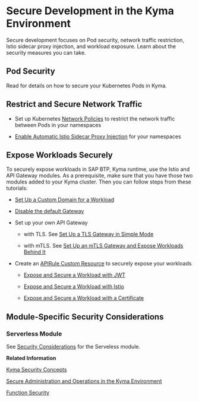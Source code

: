 <!-- loioff51a3258fe54c308c05ed5901d1a793 -->

# Secure Development in the Kyma Environment

Secure development focuses on Pod security, network traffic restriction, Istio sidecar proxy injection, and workload exposure. Learn about the security measures you can take.



<a name="loioff51a3258fe54c308c05ed5901d1a793__section_z3k_bbj_ybc"/>

## Pod Security

Read  <?sap-ot O2O class="- topic/xref " href="f8cb6e55496b4bd1be68d6dfa4d15487.xml" text="" desc="" xtrc="xref:1" xtrf="file:/home/builder/src/dita-all/jjq1673438782153/loio2080d0faf9d84ce6aa14caa4caa32935_en-US/src/content/localization/en-us/ff51a3258fe54c308c05ed5901d1a793.xml" output-class="" outputTopicFile="file:/home/builder/tp.net.sf.dita-ot/2.3/plugins/com.elovirta.dita.markdown_1.3.0/xsl/dita2markdownImpl.xsl" ?>  for details on how to secure your Kubernetes Pods in Kyma.



<a name="loioff51a3258fe54c308c05ed5901d1a793__section_dhq_gbj_ybc"/>

## Restrict and Secure Network Traffic

-   Set up Kubernetes [Network Policies](https://kubernetes.io/docs/concepts/services-networking/network-policies/) to restrict the network traffic between Pods in your namespaces

-   [Enable Automatic Istio Sidecar Proxy Injection](https://kyma-project.io/#/istio/user/operation-guides/02-20-enable-sidecar-injection) for your namespaces




<a name="loioff51a3258fe54c308c05ed5901d1a793__section_bwc_zbj_ybc"/>

## Expose Workloads Securely

To securely expose workloads in SAP BTP, Kyma runtime, use the Istio and API Gateway modules. As a prerequisite, make sure that you have those two modules added to your Kyma cluster. Then you can follow steps from these tutorials:

-   [Set Up a Custom Domain for a Workload](https://kyma-project.io/#/api-gateway/user/tutorials/01-10-setup-custom-domain-for-workload)

-   [Disable the default Gateway](https://kyma-project.io/#/api-gateway/user/custom-resources/apigateway/04-10-kyma-gateway?id=disable-or-enable-kyma-gateway)

-   Set up your own API Gateway

    -   with TLS. See [Set Up a TLS Gateway in Simple Mode](https://kyma-project.io/#/api-gateway/user/tutorials/01-20-set-up-tls-gateway)

    -   with mTLS. See [Set Up an mTLS Gateway and Expose Workloads Behind It](https://kyma-project.io/#/api-gateway/user/tutorials/01-30-set-up-mtls-gateway)


-   Create an [APIRule Custom Resource](https://kyma-project.io/#/api-gateway/user/custom-resources/apirule/04-10-apirule-custom-resource) to securely expose your workloads

    -   [Expose and Secure a Workload with JWT](https://kyma-project.io/#/api-gateway/user/tutorials/01-50-expose-and-secure-a-workload/01-52-expose-and-secure-workload-jwt)

    -   [Expose and Secure a Workload with Istio](https://kyma-project.io/#/api-gateway/user/tutorials/01-50-expose-and-secure-a-workload/01-53-expose-and-secure-workload-istio)

    -   [Expose and Secure a Workload with a Certificate](https://kyma-project.io/#/api-gateway/user/tutorials/01-50-expose-and-secure-a-workload/01-54-expose-and-secure-workload-with-certificate)





<a name="loioff51a3258fe54c308c05ed5901d1a793__section_qfk_t2j_ybc"/>

## Module-Specific Security Considerations



### Serverless Module

See [Security Considerations](https://kyma-project.io/#/serverless-manager/user/00-40-security-considerations) for the Serveless module.

**Related Information**  


[Kyma Security Concepts](kyma-security-concepts-dbf4503.md "SAP BTP, Kyma runtime takes various security measures regarding your cluster and its underlying infrastructure. Benefit from the security setup that SAP BTP, Kyma runtime provides.")

[Secure Administration and Operations in the Kyma Environment](secure-administration-and-operations-in-the-kyma-environment-a22ef28.md "Secure administration and operations focus on landscape setup, authentication, authorization, and Istio access logs. Learn about the security measures you can take from the following sections.")

 <?sap-ot O2O class="- topic/link " href="f8cb6e55496b4bd1be68d6dfa4d15487.xml" text="" desc="" xtrc="link:3" xtrf="file:/home/builder/src/dita-all/jjq1673438782153/loio2080d0faf9d84ce6aa14caa4caa32935_en-US/src/content/localization/en-us/ff51a3258fe54c308c05ed5901d1a793.xml" output-class="" outputTopicFile="file:/home/builder/tp.net.sf.dita-ot/2.3/plugins/com.elovirta.dita.markdown_1.3.0/xsl/dita2markdownImpl.xsl" ?> 

[Function Security](function-security-1be599b.md "When creating Functions, make sure you understand how they work to avoid potential threats.")

